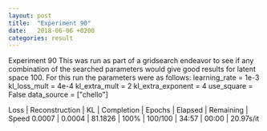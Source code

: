 ```yaml
---
layout: post
title:  "Experiment 90"
date:   2018-06-06 +0200
categories: result
---
```

Experiment 90
This was run as part of a gridsearch endeavor to see if any combination of the searched parameters would give good results for latent space 100.
For this run the parameters were as follows:
learning_rate = 1e-3
kl_loss_mult = 4e-4
kl_extra_mult = 2
kl_extra_exponent = 4
use_square = False
data_source = ["chello"]

Loss | Reconstruction | KL | Completion | Epochs | Elapsed | Remaining | Speed
0.0007 | 0.0004 | 81.1826 | 100% | 100/100 | 34:57 | 00:00 | 20.97s/it


